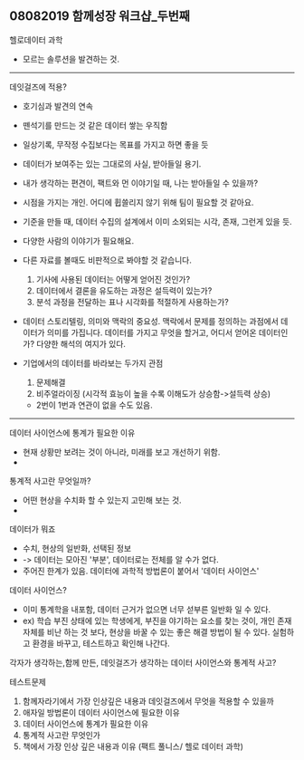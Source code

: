 ## 08082019 함께성장 워크샵_두번째
헬로데이터 과학

- 모르는 솔루션을 발견하는 것. 
---

데잇걸즈에 적용?
- 호기심과 발견의 연속
- 뗀석기를 만드는 것 같은 데이터 쌓는 우직함
- 일상기록, 무작정 수집보다는 목표를 가지고 하면 좋을 듯
- 데이터가 보여주는 있는 그대로의 사실, 받아들일 용기.
- 내가 생각하는 편견이, 팩트와 먼 이야기일 때, 나는 받아들일 수 있을까?
- 시점을 가지는 개인. 어디에 휩쓸리지 않기 위해 팀이 필요할 것 같아요.
- 기준을 만들 때, 데이터 수집의 설계에서 이미 소외되는 시각, 존재, 그런게 있을 듯.
- 다양한 사람의 이야기가 필요해요.
- 다른 자료를 볼때도 비판적으로 봐야할 것 같습니다. 

    1) 기사에 사용된 데이터는 어떻게 얻어진 것인가?
    2) 데이터에서 결론을 유도하는 과정은 설득력이 있는가?
    3) 분석 과정을 전달하는 표나 시각화를 적절하게 사용하는가?

- 데이터 스토리텔링, 의미와 맥락의 중요성. 맥락에서 문제를 정의하는 과점에서 데이터가 의미를 가집니다. 데이터를 가지고 무엇을 할거고, 어디서 얻어온 데이터인가? 다양한 해석의 여지가 있다. 
- 기업에서의 데이터를 바라보는 두가지 관점

    1) 문제해결
    2) 비주얼라이징 (시각적 효능이 높을 수록 이해도가 상승함->설득력 상승)
    - 2번이 1번과 연관이 없을 수도 있음.
---

데이터 사이언스에 통계가 필요한 이유
- 현재 상황만 보려는 것이 아니라, 미래를 보고 개선하기 위함.
- 
통계적 사고란 무엇일까?
- 어떤 현상을 수치화 할 수 있는지 고민해 보는 것.
- 

데이터가 뭐죠
- 수치, 현상의 일반화, 선택된 정보
- -> 데이터는 모아진 '부분', 데이터로는 전체를 알 수가 없다.
- 주어진 한계가 있음. 데이터에 과학적 방법론이 붙어서 '데이터 사이언스'

데이터 사이언스?
- 이미 통계학을 내포함, 데이터 근거가 없으면 너무 섣부른 일반화 일 수 있다.
- ex) 학습 부진 상태에 있는 학생에게, 부진을 야기하는 요소를 찾는 것이, 개인 존재 자체를 비난 하는 것 보다, 현상을 바꿀 수 있는 좋은 해결 방법이 될 수 있다. 실험하고 환경을 바꾸고, 테스트하고 확인해 나간다. 

각자가 생각하는,함께 만든,
데잇걸즈가 생각하는 
데이터 사이언스와
통계적 사고?



테스트문제
1. 함께자라기에서 가장 인상깊은 내용과 데잇걸즈에서 무엇을 적용할 수 있을까
2. 애자일 방법론이 데이터 사이언스에 필요한 이유
3. 데이터 사이언스에 통계가 필요한 이유
4. 통계적 사고란 무엇인가
5. 책에서 가장 인상 깊은 내용과 이유
(팩트 풀니스/ 헬로 데이터 과학) 

